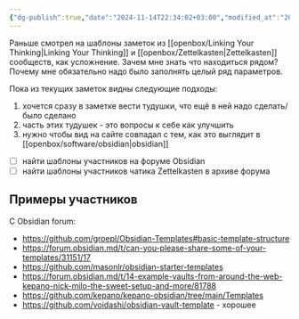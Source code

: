 ```yaml
---
{"dg-publish":true,"date":"2024-11-14T22:34:02+03:00","modified_at":"2024-11-15T10:47:17+03:00","permalink":"/forge/note-taking/в поисках идеального шаблона заметки/","dgPassFrontmatter":true}
---
```



Раньше смотрел на шаблоны заметок из [[openbox/Linking Your Thinking|Linking Your Thinking]] и [[openbox/Zettelkasten|Zettelkasten]] сообществ, как усложнение. Зачем мне знать что находиться рядом? Почему мне обязательно надо было заполнять целый ряд параметров.

Пока из текущих заметок видны следующие подходы:
1. хочется сразу в заметке вести тудушки, что ещё в ней надо сделать/было сделано
2. часть этих тудушек - это вопросы к себе как улучшить
3. нужно чтобы вид на сайте совпадал с тем, как это выглядит в [[openbox/software/obsidian|obsidian]]

- [ ] найти шаблоны участников на форуме Obsidian
- [ ] найти шаблоны участников чатика Zettelkasten в архиве форума

## Примеры участников

С Obsidian forum:
- https://github.com/groepl/Obsidian-Templates#basic-template-structure
- https://forum.obsidian.md/t/can-you-please-share-some-of-your-templates/31151/17
- https://github.com/masonlr/obsidian-starter-templates
- https://forum.obsidian.md/t/14-example-vaults-from-around-the-web-kepano-nick-milo-the-sweet-setup-and-more/81788
- https://github.com/kepano/kepano-obsidian/tree/main/Templates
- https://github.com/voidashi/obsidian-vault-template - хорошее
